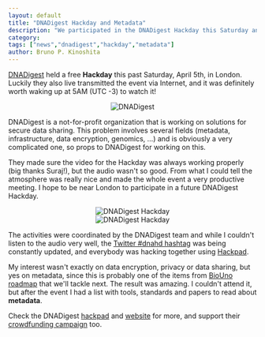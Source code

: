 ```yaml
---
layout: default
title: "DNADigest Hackday and Metadata"
description: "We participated in the DNADigest Hackday this Saturday and learned a lot of cool things about Metadata"
category: 
tags: ["news","dnadigest","hackday","metadata"]
author: Bruno P. Kinoshita
---
```


[DNADigest](http://dnadigest.com) held a free **Hackday** this past Saturday, April 5th, in 
London. Luckily they also live transmitted the event via Internet, and it was definitely worth 
waking up at 5AM (UTC -3) to watch it! 

<center><img src='{{ site.baseurl }}assets/posts/DNADigest.png' alt="DNADigest" /></center>

DNADigest is a not-for-profit organization that is working on solutions for secure data sharing. 
This problem involves several fields (metadata, infrastructure, data encryption, genomics, ...) 
and is obviously a very complicated one, so props to DNADigest for working on this. 

They made sure the video for the Hackday was always working properly (big thanks Suraj!), 
but the audio wasn't so good. From what I could tell the atmosphere was really nice and made 
the whole event a very productive meeting. I hope to be near London to participate in a 
future DNADigest Hackday.

<center><img src='{{ site.baseurl }}assets/posts/dnahd1.jpg' alt="DNADigest Hackday" /></center>

<center><img src='{{ site.baseurl }}assets/posts/dnahd2.jpg' alt="DNADigest Hackday" /></center>

The activities were coordinated by the DNADigest team and while I couldn't listen to 
the audio very well, the [Twitter #dnahd hashtag](https://twitter.com/search?q=%23dnahd&src=hash) was being 
constantly updated, and everybody was hacking together using [Hackpad](http://dnadigest.hackpad.com/).

My interest wasn't exactly on data encryption, privacy or data sharing, but yes on metadata, since this is probably one 
of the items from [BioUno roadmap](http://biouno.org) that we'll tackle next. The result was amazing. I couldn't attend it, but after the event I had a list with tools, standards and papers to read about **metadata**. 

Check the DNADigest [hackpad](http://dnadigest.hackpad.com/) and [website](http://dnadigest.com) for more, and support their [crowdfunding campaign](http://dnadigest.org/dna-digest-crowdfund/) too. 
